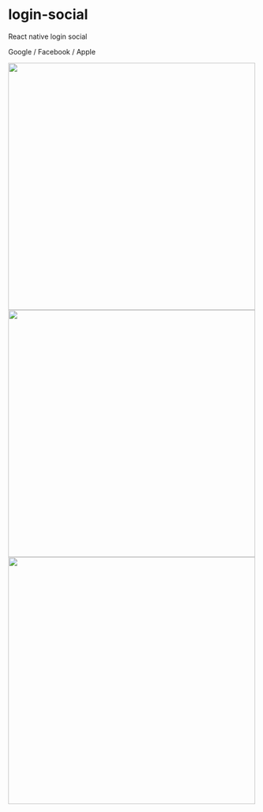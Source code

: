 # login-social
React native login social

Google / Facebook / Apple

<img src="" width=500>

<img src="" width=500>

<img src="" width=500>

